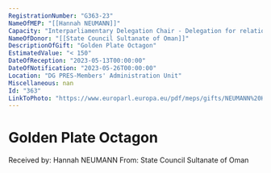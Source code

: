 ```yaml
---
RegistrationNumber: "G363-23"
NameOfMEP: "[[Hannah NEUMANN]]"
Capacity: "Interparliamentary Delegation Chair - Delegation for relations with the Arab Peninsula"
NameOfDonor: "[[State Council Sultanate of Oman]]"
DescriptionOfGift: "Golden Plate Octagon"
EstimatedValue: "< 150"
DateOfReception: "2023-05-13T00:00:00"
DateOfNotification: "2023-05-26T00:00:00"
Location: "DG PRES-Members' Administration Unit"
Miscellaneous: nan
Id: "363"
LinkToPhoto: "https://www.europarl.europa.eu/pdf/meps/gifts/NEUMANN%20Hannah_G363-23.jpg#"
---
```


# Golden Plate Octagon

Received by: Hannah NEUMANN
From: State Council Sultanate of Oman
